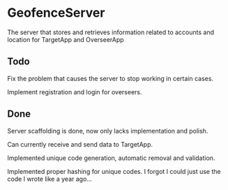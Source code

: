 # GeofenceServer
The server that stores and retrieves information related to accounts and location for TargetApp and OverseerApp

## Todo

Fix the problem that causes the server to stop working in certain cases.

Implement registration and login for overseers.

## Done

Server scaffolding is done, now only lacks implementation and polish.

Can currently receive and send data to TargetApp.

Implemented unique code generation, automatic removal and validation.

Implemented proper hashing for unique codes. I forgot I could just use the code I wrote like a year ago...